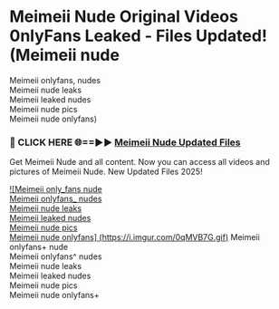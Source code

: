 # Meimeii Nude Original Videos 0nlyFans Leaked - Files Updated! (Meimeii nude<br>

Meimeii onlyfans, nudes<br>
Meimeii nude leaks<br>
Meimeii leaked nudes<br>
Meimeii nude pics<br>
Meimeii nude onlyfans)

<h3>🔴 CLICK HERE 🌐==►► <a href="https://tinyurl.com/leaks-videos" rel="nofollow">Meimeii Nude Updated Files</a></h3>

Get Meimeii Nude and all content. Now you can access all videos and pictures of Meimeii Nude. New Updated Files 2025!

[![Meimeii only_fans nude<br>
Meimeii onlyfans_ nudes<br>
Meimeii nude leaks<br>
Meimeii leaked nudes<br>
Meimeii nude pics<br>
Meimeii nude onlyfans]
(https://i.imgur.com/0qMVB7G.gif)](https://tinyurl.com/leaks-videos)
Meimeii onlyfans+ nude<br>
Meimeii onlyfans^ nudes<br>
Meimeii nude leaks<br>
Meimeii leaked nudes<br>
Meimeii nude pics<br>
Meimeii nude onlyfans+